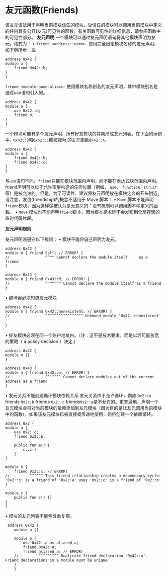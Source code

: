 # 友元函数(Friends)

该友元语法用于声明当前模块信任的模块。受信任的模块可以调用当前模块中定义的任何具有公开(友元)可见性的函数。有关函数可见性的详细信息，请参阅函数中的可见性部分。
**友元声明**
一个模块可以通过友元声明语句将其他模块声明为友元，格式为：
•	`friend <address::name>—` 使用完全限定模块名称的友元声明，如下例所示，或

    address 0x42 {
    module a {
        friend 0x42::b;
    }
    }

`friend <module-name-alias>—` 使用模块名称别名的友元声明，其中模块别名是通过use语句引入的。

    address 0x42 {
    module a {
        use 0x42::b;
        friend b;
    }
    }

一个模块可能有多个友元声明，所有好友模块的并集形成友元列表。在下面的示例中`，0x42::B`和`0x42::C`都被视为 的友元函数`0x42::A`。

    address 0x42 {
    module a {
        friend 0x42::b;
        friend 0x42::c;
    }
    }

与`use`语句不同，`friend`只能在模块范围内声明，而不能在表达式块范围内声明。 friend声明可以位于允许顶层构造的任何位置（例如， `use`， `function，struct`等）是被允许的。但是，为了可读性，建议将友元声明放在模块定义的开头附近。
请注意，友谊(friendship)的概念不适用于 Move 脚本：
•	`Move` 脚本不能声明`friend`模块，因为这样做被认为是无意义的：没有机制可以调用脚本中定义的函数。
•	`Move` 模块也不能声明`friend`脚本，因为脚本是永远不会发布到全局存储的临时代码片段。

**友元声明规则**

友元声明须遵守以下规则：
•	模块不能将自己声明为友元。

    address 0x42 {
    module m { friend Self; // ERROR! }
    //                ^^^^ Cannot declare the module itself     as a friend
    }
    
    address 0x43 {
    module m { friend 0x43::M; // ERROR! }
    //                ^^^^^^^ Cannot declare the module itself as a friend
    }

•	编译器必须知道友元模块

    address 0x42 {
    module m { friend 0x42::nonexistent; // ERROR! }
    //                ^^^^^^^^^^^^^^^^^ Unbound module '0x42::nonexistent'
 }
 
•	好友模块必须在同一个账户地址内。（注：这不是技术要求，而是以后可能放宽的策略（ a policy decision ）决定.)

    address 0x42 {
    module m {}
    }
    
    address 0x43 {
    module n { friend 0x42::m; // ERROR! }
    //                ^^^^^^^ Cannot declare modules out of the current address as a friend
    }
    
•	友元关系不能创建循环模块依赖关系
友元关系中不允许循环，例如 `0x2::a` friends `0x2::b` friends `0x2::c` friends`0x2::a`是不允许的。更普遍地，声明一个友元模块会将对当前模块的依赖添加到友元模块（因为目的是让友元调用当前模块中的函数）。如果该友元模块已被直接或传递地使用，则将创建一个依赖循环。

    address 0x2 {
    module a {
        use 0x2::c;
        friend 0x2::b;
    
        public fun a() {
            c::c()
        }
    }
    
    module b {
        friend 0x2::c; // ERROR!
    //         ^^^^^^ This friend relationship creates a dependency cycle: '0x2::b' is a friend of '0x2::a' uses '0x2::c' is a friend of '0x2::b'
    }
    
    module c {
        public fun c() {}
    }
    }

•	模块的友元列表不能包含重复项。

   

     address 0x42 {
        module a {}
    
        module m {
            use 0x42::a as aliased_a;
            friend 0x42::A;
            friend aliased_a; // ERROR!
        //         ^^^^^^^^^ Duplicate friend declaration '0x42::a'. Friend declarations in a module must be unique
        }
        }
